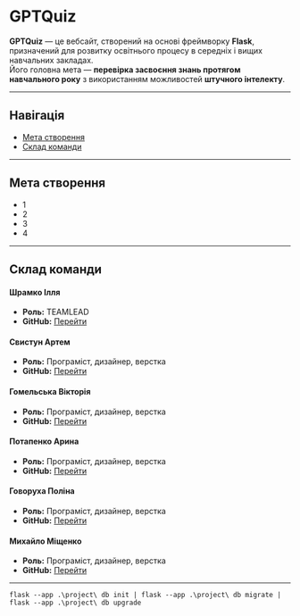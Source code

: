 # GPTQuiz

**GPTQuiz** — це вебсайт, створений на основі фреймворку **Flask**, призначений для розвитку освітнього процесу в середніх і вищих навчальних закладах.  
Його головна мета — **перевірка засвоєння знань протягом навчального року** з використанням можливостей **штучного інтелекту**.


---

## Навігація

- [Мета створення](#мета_створення)
- [Склад команди](#склад_команди)

---

## Мета створення

- 1
- 2
- 3
- 4

---
## Склад команди

#### Шрамко Ілля 
- **Роль:** TEAMLEAD
- **GitHub:** [Перейти](https://github.com/)

#### Свистун Артем 
- **Роль:** Програміст, дизайнер, верстка  
- **GitHub:** [Перейти](https://github.com/asvistun5)

#### Гомельська Вікторія 
- **Роль:** Програміст, дизайнер, верстка  
- **GitHub:** [Перейти](https://github.com/Viktoria0228)

#### Потапенко Арина 
- **Роль:** Програміст, дизайнер, верстка  
- **GitHub:** [Перейти](https://github.com/PotapenkoArina)

#### Говоруха Поліна 
- **Роль:** Програміст, дизайнер, верстка  
- **GitHub:** [Перейти](https://github.com/HoworukhaPolina)

#### Михайло Міщенко  
- **Роль:** Програміст, дизайнер, верстка  
- **GitHub:** [Перейти](https://github.com/DeKlain4ik)

---
```
flask --app .\project\ db init | flask --app .\project\ db migrate | flask --app .\project\ db upgrade
```

